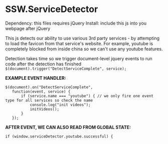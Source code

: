 # SSW.ServiceDetector

Dependency: this files requires jQuery 
Install: include this js into you webpage after jQuery

This js detects our ability to use various 3rd party services - by attempting to load the favicon from that service's website.
For example, youtube is completely blocked from inside china so we can't use any youtube features. 
  
Detection takes time so we trigger document-level jquery events to run code after the detection has finished
 `$(document).trigger("DetectServiceComplete", service);`

**EXAMPLE EVENT HANDLER:**
 
 ```
 $(document).on("DetectServiceComplete",
    function(event, service) {
        if (service.name === "youtube") { // we only fire one event type for all services so check the name
            console.log("init videos");
            initVideos();
        }
    }); 
 ```
    
 **AFTER EVENT, WE CAN ALSO READ FROM GLOBAL STATE:**
 
`if (window.serviceDetector.youtube.successful) {`
 
